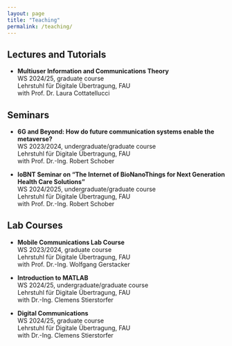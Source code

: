 ```yaml
---
layout: page
title: "Teaching"
permalink: /teaching/
---
```


## Lectures and Tutorials

- **Multiuser Information and Communications Theory**  
  WS 2024/25, graduate course  
  Lehrstuhl für Digitale Übertragung, FAU  
  with Prof. Dr. Laura Cottatellucci  

## Seminars

- **6G and Beyond: How do future communication systems enable the metaverse?**  
  WS 2023/2024, undergraduate/graduate course  
  Lehrstuhl für Digitale Übertragung, FAU  
  with Prof. Dr.-Ing. Robert Schober  

- **IoBNT Seminar on “The Internet of BioNanoThings for Next Generation Health Care Solutions”**  
  WS 2024/2025, undergraduate/graduate course  
  Lehrstuhl für Digitale Übertragung, FAU  
  with Prof. Dr.-Ing. Robert Schober  

## Lab Courses

- **Mobile Communications Lab Course**  
  WS 2023/2024, graduate course  
  Lehrstuhl für Digitale Übertragung, FAU  
  with Prof. Dr.-Ing. Wolfgang Gerstacker  

- **Introduction to MATLAB**  
  WS 2024/25, undergraduate/graduate course  
  Lehrstuhl für Digitale Übertragung, FAU  
  with Dr.-Ing. Clemens Stierstorfer  

- **Digital Communications**  
  WS 2024/25, graduate course  
  Lehrstuhl für Digitale Übertragung, FAU  
  with Dr.-Ing. Clemens Stierstorfer
